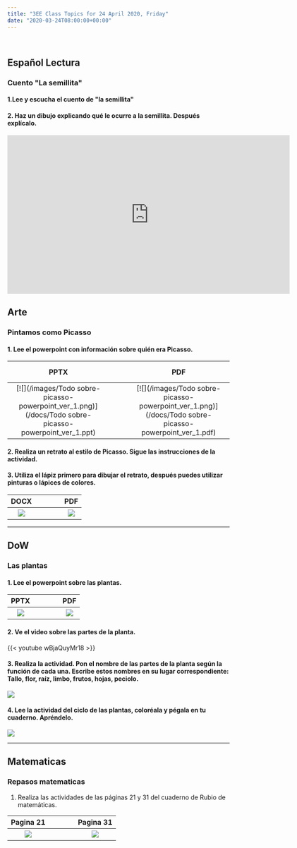 ```yaml
---
title: "3EE Class Topics for 24 April 2020, Friday"
date: "2020-03-24T08:00:00+00:00"
---
```


&nbsp;

## Español Lectura

### Cuento "La semillita"

#### 1.Lee y escucha el cuento de "la semillita"

#### 2. Haz un dibujo explicando qué le ocurre a la semillita. Después explícalo.

<iframe src="https://player.vimeo.com/video/411099771" width="640" height="360" frameborder="0" allow="autoplay; fullscreen" allowfullscreen></iframe>

## Arte

### Pintamos como Picasso

#### 1. Lee el powerpoint con información sobre quién era Picasso.

**PPTX** | &nbsp; &nbsp; | &nbsp; &nbsp; | **PDF**
:---: | :---: | :---: | :---:
[![](/images/Todo sobre-picasso-powerpoint_ver_1.png)](/docs/Todo sobre-picasso-powerpoint_ver_1.ppt) | &nbsp; &nbsp; | &nbsp; &nbsp; | [![](/images/Todo sobre-picasso-powerpoint_ver_1.png)](/docs/Todo sobre-picasso-powerpoint_ver_1.pdf)


#### 2. Realiza un retrato al estilo de Picasso. Sigue las instrucciones de la actividad.

#### 3. Utiliza el lápiz primero para dibujar el retrato, después puedes utilizar pinturas o lápices de colores.

**DOCX** | &nbsp; &nbsp; | &nbsp; &nbsp; | **PDF**
:---: | :---: | :---: | :---:
[![](/images/cubismo.png)](/docs/cubismo.docx) | &nbsp; &nbsp; | &nbsp; &nbsp; | [![](/images/cubismo.png)](/docs/cubismo.pdf)

<hr>

## DoW

### Las plantas

#### 1. Lee el powerpoint sobre las plantas.

**PPTX** | &nbsp; &nbsp; | &nbsp; &nbsp; | **PDF**
:---: | :---: | :---: | :---:
[![](/images/es-t-sc-272-todo-sobre-las-plantas-presentacion.png)](/docs/es-t-sc-272-todo-sobre-las-plantas-presentacion.pptx) | &nbsp; &nbsp; | &nbsp; &nbsp; | [![](/images/es-t-sc-272-todo-sobre-las-plantas-presentacion.png)](/docs/es-t-sc-272-todo-sobre-las-plantas-presentacion.pdf)

#### 2. Ve el video sobre las partes de la planta.

{{< youtube wBjaQuyMr18 >}}

#### 3. Realiza la actividad. Pon el nombre de las partes de la planta según la función de cada una. Escribe estos nombres en su lugar correspondiente: Tallo, flor, raíz, limbo, frutos, hojas, peciolo.

[![](/images/Partes-de-las-plantas-Actividades.png)](/docs/Partes-de-las-plantas-Actividades.pdf)

#### 4. Lee la actividad del ciclo de las plantas, coloréala y pégala en tu cuaderno. Apréndelo.

[![](/images/c.-de-una-planta.png)](/docs/c.-de-una-planta.pdf)

<hr>

## Matematicas

### Repasos matematicas

1. Realiza las actividades de las páginas 21 y 31 del cuaderno de Rubio de matemáticas.

**Pagina 21** | &nbsp; &nbsp; | &nbsp; &nbsp; | **Pagina 31**
:---: | :---: | :---: | :---:
[![](/images/pagina21_Rubio_Competencia_Matematica.png)](/docs/pagina21_Rubio_Competencia_Matematica.pdf) | &nbsp; &nbsp; | &nbsp; &nbsp; | [![](/images/pagina31_Rubio_Competencia_Matematica.png)](/docs/pagina31_Rubio_Competencia_Matematica.pdf)

<br/>
<br/>

